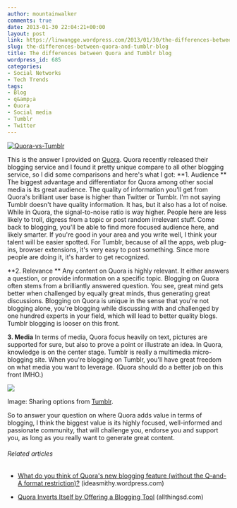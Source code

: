 ```yaml
---
author: mountainwalker
comments: true
date: 2013-01-30 22:04:21+00:00
layout: post
link: https://linwangge.wordpress.com/2013/01/30/the-differences-between-quora-and-tumblr-blog/
slug: the-differences-between-quora-and-tumblr-blog
title: The differences between Quora and Tumblr blog
wordpress_id: 685
categories:
- Social Networks
- Tech Trends
tags:
- Blog
- q&amp;a
- Quora
- Social media
- Tumblr
- Twitter
---
```


[![Quora-vs-Tumblr](http://linwangge.files.wordpress.com/2013/01/quora-vs-tumblr.png?w=300)](http://linwangge.files.wordpress.com/2013/01/quora-vs-tumblr.png)

This is the answer I provided on [Quora](http://www.quora.com/Lifehacker-blog/What-is-the-difference-between-Quora-and-Tumblr-blog/answer/Michael-Li-1). Quora recently released their blogging service and I found it pretty unique compare to all other blogging service, so I did some comparisons and here's what I got:
**1. Audience **
The biggest advantage and differentiator for Quora among other social media is its great audience. The quality of information you'll get from Quora's brilliant user base is higher than Twitter or Tumblr. I'm not saying Tumblr doesn't have quality information. It has, but it also has a lot of noise. While in Quora, the signal-to-noise ratio is way higher. People here are less likely to troll, digress from a topic or post random irrelevant stuff. Come back to blogging, you'll be able to find more focused audience here, and likely smarter. If you're good in your area and you write well, I think your talent will be easier spotted. For Tumblr, because of all the apps, web plug-ins, browser extensions, it's very easy to post something. Since more people are doing it, it's harder to get recognized.

**2. Relevance **
Any content on Quora is highly relevant. It either answers a question, or provide information on a specific topic. Blogging on Quora often stems from a brilliantly answered question. You see, great mind gets better when challenged by equally great minds, thus generating great discussions. Blogging on Quora is unique in the sense that you're not blogging alone, you're blogging while discussing with and challenged by one hundred experts in your field, which will lead to better quality blogs. Tumblr blogging is looser on this front.

**3. Media**
In terms of media, Quora focus heavily on text, pictures are supported for sure, but also to prove a point or illustrate an idea. In Quora, knowledge is on the center stage. Tumblr is really a multimedia micro-blogging site. When you're blogging on Tumblr, you'll have great freedom on what media you want to leverage. (Quora should do a better job on this front IMHO.)


![](http://qph.cf.quoracdn.net/main-qimg-4aa87102a2e5d9633fe68572c613cbad)




Image: Sharing options from [Tumblr](http://www.tumblr.com).


So to answer your question on where Quora adds value in terms of blogging, I think the biggest value is its highly focused, well-informed and passionate community, that will challenge you, endorse you and support you, as long as you really want to generate great content.


###### Related articles





	
  * [What do you think of Quora's new blogging feature (without the Q-and-A format restriction)?](http://ideasmithy.wordpress.com/2013/01/30/what-do-you-think-of-quoras-new-blogging-feature-without-the-q-and-a-format-restriction/) (ideasmithy.wordpress.com)

	
  * [Quora Inverts Itself by Offering a Blogging Tool](http://allthingsd.com/20130123/quora-inverts-itself-by-offering-a-blogging-tool/) (allthingsd.com)


